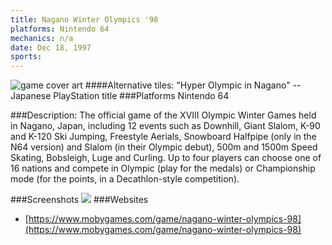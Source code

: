 ```yaml
---
title: Nagano Winter Olympics '98
platforms: Nintendo 64
mechanics: n/a
date: Dec 18, 1997  
sports: 
---
```

![game cover art](https://www.mobygames.com/images/covers/s/130009-nagano-winter-olympics-98-nintendo-64-front-cover.jpg "Logo")
####Alternative tiles:
"Hyper Olympic in Nagano" -- Japanese PlayStation title
###Platforms
Nintendo 64

###Description: 
The official game of the XVIII Olympic Winter Games held in Nagano, Japan, including 12 events such as Downhill, Giant Slalom, K-90 and K-120 Ski Jumping, Freestyle Aerials, Snowboard Halfpipe (only in the N64 version) and Slalom (in their Olympic debut), 500m and 1500m Speed Skating, Bobsleigh, Luge and Curling. Up to four players can choose one of 16 nations and compete in Olympic (play for the medals) or Championship mode (for the points, in a Decathlon-style competition).




###Screenshots
<a target="_blank" href="https://www.mobygames.com/images/shots/s/177486-nagano-winter-olympics-98-nintendo-64-screenshot-title-screen.jpg"><img src="https://www.mobygames.com/images/shots/s/177486-nagano-winter-olympics-98-nintendo-64-screenshot-title-screen.jpg"/></a>
###Websites
* [https://www.mobygames.com/game/nagano-winter-olympics-98](https://www.mobygames.com/game/nagano-winter-olympics-98)
